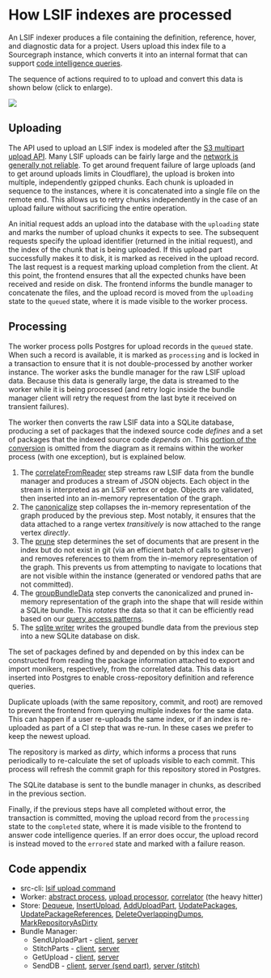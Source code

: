 # How LSIF indexes are processed

An LSIF indexer produces a file containing the definition, reference, hover, and diagnostic data for a project. Users upload this index file to a Sourcegraph instance, which converts it into an internal format that can support [code intelligence queries](./queries.md).

The sequence of actions required to to upload and convert this data is shown below (click to enlarge).

<a href="/dev/codeintel/diagrams/upload.svg" target="_blank">
  <img src="/dev/codeintel/diagrams/upload.svg">
</a>

## Uploading

The API used to upload an LSIF index is modeled after the [S3 multipart upload API](https://docs.aws.amazon.com/AmazonS3/latest/dev/mpuoverview.html). Many LSIF uploads can be fairly large and the [network is generally not reliable](https://aphyr.com/posts/288-the-network-is-reliable). To get around frequent failure of large uploads (and to get around uploads limits in Cloudflare), the upload is broken into multiple, independently gzipped chunks. Each chunk is uploaded in sequence to the instances, where it is concatenated into a single file on the remote end. This allows us to retry chunks independently in the case of an upload failure without sacrificing the entire operation.

An initial request adds an upload into the database with the `uploading` state and marks the number of upload chunks it expects to see. The subsequent requests specify the upload identifier (returned in the initial request), and the index of the chunk that is being uploaded. If this upload part successfully makes it to disk, it is marked as received in the upload record. The last request is a request marking upload completion from the client. At this point, the frontend ensures that all the expected chunks have been received and reside on disk. The frontend informs the bundle manager to concatenate the files, and the upload record is moved from the `uploading` state to the `queued` state, where it is made visible to the worker process.

## Processing

The worker process polls Postgres for upload records in the `queued` state. When such a record is available, it is marked as `processing` and is locked in a transaction to ensure that it is not double-processed by another worker instance. The worker asks the bundle manager for the raw LSIF upload data. Because this data is generally large, the data is streamed to the worker while it is being processed (and retry logic inside the bundle manager client will retry the request from the last byte it received on transient failures).

The worker then converts the raw LSIF data into a SQLite database, producing a set of packages that the indexed source code _defines_ and a set of packages that the indexed source code _depends on_. This [portion of the conversion](https://sourcegraph.com/github.com/sourcegraph/sourcegraph/-/blob/enterprise/cmd/precise-code-intel-worker/internal/correlation/correlate.go#L20:6) is omitted from the diagram as it remains within the worker process (with one exception), but is explained below.

1. The [correlateFromReader](https://sourcegraph.com/github.com/sourcegraph/sourcegraph/-/blob/enterprise/cmd/precise-code-intel-worker/internal/correlation/correlate.go#L73:6) step streams raw LSIF data from the bundle manager and produces a stream of JSON objects. Each object in the stream is interpreted as an LSIF vertex or edge. Objects are validated, then inserted into an in-memory representation of the graph.
1. The [canonicalize](https://sourcegraph.com/github.com/sourcegraph/sourcegraph/-/blob/enterprise/cmd/precise-code-intel-worker/internal/correlation/canonicalize.go#L12:6) step collapses the in-memory representation of the graph produced by the previous step. Most notably, it ensures that the data attached to a range vertex _transitively_ is now attached to the range vertex _directly_.
1. The [prune](https://sourcegraph.com/github.com/sourcegraph/sourcegraph/-/blob/enterprise/cmd/precise-code-intel-worker/internal/correlation/prune.go#L14:6) step determines the set of documents that are present in the index but do not exist in git (via an efficient batch of calls to gitserver) and removes references to them from the in-memory representation of the graph. This prevents us from attempting to navigate to locations that are not visible within the instance (generated or vendored paths that are not committed).
1. The [groupBundleData](https://sourcegraph.com/github.com/sourcegraph/sourcegraph/-/blob/enterprise/cmd/precise-code-intel-worker/internal/correlation/group.go#L34:6) step converts the canonicalized and pruned in-memory representation of the graph into the shape that will reside within a SQLite bundle. This _rotates_ the data so that it can be efficiently read based on our [query access patterns](./queries.md).
1. The [sqlite writer](https://sourcegraph.com/github.com/sourcegraph/sourcegraph/-/blob/enterprise/internal/codeintel/bundles/persistence/sqlite/writer.go) writes the grouped bundle data from the previous step into a new SQLite database on disk.

The set of packages defined by and depended on by this index can be constructed from reading the package information attached to export and import monikers, respectively, from the correlated data. This data is inserted into Postgres to enable cross-repository definition and reference queries. 

Duplicate uploads (with the same repository, commit, and root) are removed to prevent the frontend from querying multiple indexes for the same data. This can happen if a user re-uploads the same index, or if an index is re-uploaded as part of a CI step that was re-run. In these cases we prefer to keep the newest upload.

The repository is marked as _dirty_, which informs a process that runs periodically to re-calculate the set of uploads visible to each commit. This process will refresh the commit graph for this repository stored in Postgres.

The SQLite database is sent to the bundle manager in chunks, as described in the previous section. 

Finally, if the previous steps have all completed without error, the transaction is committed, moving the upload record from the `processing` state to the `completed` state, where it is made visible to the frontend to answer code intelligence queries. If an error does occur, the upload record is instead moved to the `errored` state and marked with a failure reason.

## Code appendix

- src-cli: [lsif upload command](https://sourcegraph.com/github.com/sourcegraph/src-cli@master/-/blob/cmd/src/lsif_upload.go#L153:2)
- Worker: [abstract process](https://sourcegraph.com/github.com/sourcegraph/sourcegraph/-/blob/internal/workerutil/worker.go#L16:6), [upload processor](https://sourcegraph.com/github.com/sourcegraph/sourcegraph/-/blob/enterprise/cmd/precise-code-intel-worker/internal/worker/handler.go#L43:19), [correlator](https://sourcegraph.com/github.com/sourcegraph/sourcegraph/-/blob/enterprise/cmd/precise-code-intel-worker/internal/correlation/correlate.go#L20:6) (the heavy hitter)
- Store: [Dequeue](https://sourcegraph.com/github.com/sourcegraph/sourcegraph/-/blob/internal/workerutil/dbworker/store/store.go#L202:17), [InsertUpload](https://sourcegraph.com/github.com/sourcegraph/sourcegraph/-/blob/enterprise/internal/codeintel/store/uploads.go#L294:17), [AddUploadPart](https://sourcegraph.com/github.com/sourcegraph/sourcegraph/-/blob/enterprise/internal/codeintel/store/uploads.go#L330:17), [UpdatePackages](https://sourcegraph.com/github.com/sourcegraph/sourcegraph/-/blob/enterprise/internal/codeintel/store/packages.go#L37:17), [UpdatePackageReferences](https://sourcegraph.com/github.com/sourcegraph/sourcegraph/-/blob/enterprise/internal/codeintel/store/references.go#L115:17), [DeleteOverlappingDumps](https://sourcegraph.com/github.com/sourcegraph/sourcegraph/-/blob/enterprise/internal/codeintel/store/dumps.go#L192:17), [MarkRepositoryAsDirty](https://sourcegraph.com/github.com/sourcegraph/sourcegraph/-/blob/enterprise/internal/codeintel/store/commits.go#L62:17)
- Bundle Manager:
  - SendUploadPart - [client](https://sourcegraph.com/github.com/sourcegraph/sourcegraph/-/blob/enterprise/internal/codeintel/bundles/client/bundle_manager_client.go#L142:35), [server](https://sourcegraph.com/github.com/sourcegraph/sourcegraph/-/blob/enterprise/cmd/precise-code-intel-bundle-manager/internal/server/handler.go#L83:18)
  - StitchParts - [client](https://sourcegraph.com/github.com/sourcegraph/sourcegraph/-/blob/enterprise/internal/codeintel/bundles/client/bundle_manager_client.go#L154:35), [server](https://sourcegraph.com/github.com/sourcegraph/sourcegraph/-/blob/enterprise/cmd/precise-code-intel-bundle-manager/internal/server/handler.go#L92:18)
  - GetUpload - [client](https://sourcegraph.com/github.com/sourcegraph/sourcegraph/-/blob/enterprise/internal/codeintel/bundles/client/bundle_manager_client.go#L175:350), [server](https://sourcegraph.com/github.com/sourcegraph/sourcegraph/-/blob/enterprise/cmd/precise-code-intel-bundle-manager/internal/server/handler.go#L53:18)
  - SendDB - [client](https://sourcegraph.com/github.com/sourcegraph/sourcegraph/-/blob/enterprise/internal/codeintel/bundles/client/bundle_manager_client.go#L244:35), [server (send part)](https://sourcegraph.com/github.com/sourcegraph/sourcegraph/-/blob/enterprise/cmd/precise-code-intel-bundle-manager/internal/server/handler.go#L114:18), [server (stitch)](https://sourcegraph.com/github.com/sourcegraph/sourcegraph/-/blob/enterprise/cmd/precise-code-intel-bundle-manager/internal/server/handler.go#L123:18)
